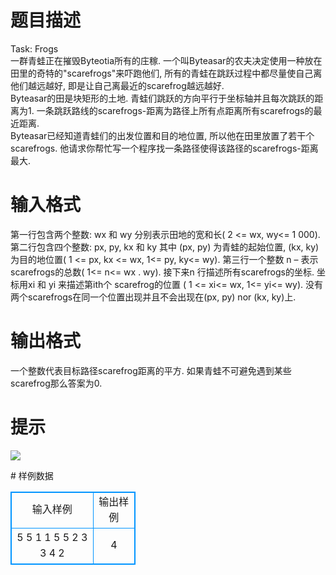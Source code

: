 # 

 
 # 题目描述 
<p>
Task: Frogs<br>一群青蛙正在摧毁Byteotia所有的庄稼. 一个叫Byteasar的农夫决定使用一种放在田里的奇特的"scarefrogs"来吓跑他们, 所有的青蛙在跳跃过程中都尽量使自己离他们越远越好, 即是让自己离最近的scarefrog越远越好. <br>Byteasar的田是块矩形的土地. 青蛙们跳跃的方向平行于坐标轴并且每次跳跃的距离为1. 一条跳跃路线的scarefrogs-距离为路径上所有点距离所有scarefrogs的最近距离. <br>Byteasar已经知道青蛙们的出发位置和目的地位置, 所以他在田里放置了若干个scarefrogs. 他请求你帮忙写一个程序找一条路径使得该路径的scarefrogs-距离最大. <br></p> 

 
 # 输入格式 
<p>
第一行包含两个整数: wx 和 wy 分别表示田地的宽和长( 2 <= wx, wy<=  1 000). 第二行包含四个整数: px, py, kx 和 ky 其中 (px, py) 为青蛙的起始位置, (kx, ky) 为目的地位置( 1 <= px, kx <= wx, 1<=  py, ky<=  wy). 第三行一个整数 n – 表示scarefrogs的总数( 1<=  n<=  wx . wy). 接下来n 行描述所有scarefrogs的坐标. 坐标用xi 和 yi 来描述第ith个 scarefrog的位置 ( 1 <= xi<=  wx, 1<=  yi<=  wy). 没有两个scarefrogs在同一个位置出现并且不会出现在(px, py) nor (kx, ky)上. <br></p> 

 
 # 输出格式 
<p>
一个整数代表目标路径scarefrog距离的平方. 如果青蛙不可避免遇到某些scarefrog那么答案为0. <br></p> 

 
 # 提示 
<p>
<img border="0" src="/source/joyoi/tyvj-2393/img/aHR0cDovL3d3dy5qb3lvaS5jbi9wcm9ibGVtL3R5dmotMjM5My9wcm9ibGVtc19pbWFnZXMvMjc4OS8xNTE0LmpwZw==.jpg"><br></p> 
# 样例数据
<style>
        table,table tr th, table tr td { border:1px solid #0094ff; }
        table { width: 200px; min-height: 25px; line-height: 25px; text-align: center; border-collapse: collapse;}   
    </style>
<table>
	<tr>
		<td>输入样例</td>
		<td>输出样例</td>
	</tr>
<tr><td>5 5
1 1 5 5
2
3 3
4 2
</td><td>4
</td></tr></table>
